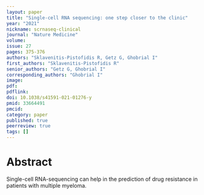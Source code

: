 ```yaml
---
layout: paper
title: "Single-cell RNA sequencing: one step closer to the clinic"
year: "2021"
nickname: scrnaseq-clinical
journal: "Nature Medicine"
volume: 
issue: 27
pages: 375-376
authors: "Sklavenitis-Pistofidis R, Getz G, Ghobrial I"
first_authors: "Sklavenitis-Pistofidis R"
senior_authors: "Getz G, Ghobrial I"
corresponding_authors: "Ghobrial I"
image: 
pdf:
pdflink:
doi: 10.1038/s41591-021-01276-y
pmid: 33664491
pmcid:
category: paper
published: true
peerreview: true
tags: []
---
```


# Abstract
Single-cell RNA-sequencing can help in the prediction of drug resistance in patients with multiple myeloma.